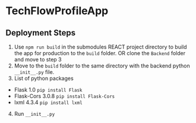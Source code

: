 # TechFlowProfileApp


## Deployment Steps
1. Use `npm run build` in the submodules REACT project directory to build the app for production to the `build` folder. OR clone the `Backend` folder and move to step 3
2. Move to the `build` folder to the same directory with the backend python `__init__.py` file.
3. List of python packages
- Flask 1.0 `pip install Flask`
- Flask-Cors 3.0.8  `pip install Flask-Cors`
- lxml 4.3.4 `pip install lxml`
  
4. Run `__init__.py`
